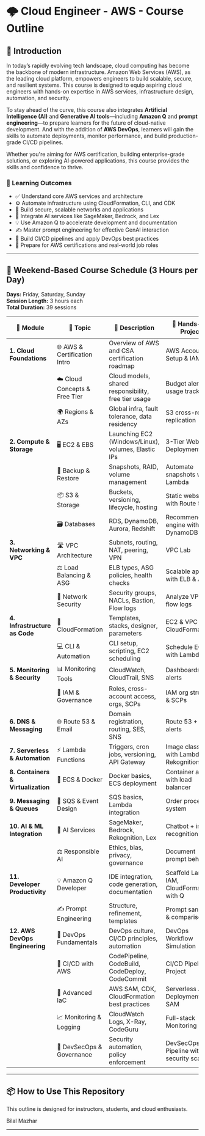 # 🌩️ Cloud Engineer - AWS - Course Outline

## 📘 Introduction

In today’s rapidly evolving tech landscape, cloud computing has become the backbone of modern infrastructure. Amazon Web Services (AWS), as the leading cloud platform, empowers engineers to build scalable, secure, and resilient systems. This course is designed to equip aspiring cloud engineers with hands-on expertise in AWS services, infrastructure design, automation, and security.

To stay ahead of the curve, this course also integrates **Artificial Intelligence (AI)** and **Generative AI tools**—including **Amazon Q** and **prompt engineering**—to prepare learners for the future of cloud-native development. And with the addition of **AWS DevOps**, learners will gain the skills to automate deployments, monitor performance, and build production-grade CI/CD pipelines.

Whether you're aiming for AWS certification, building enterprise-grade solutions, or exploring AI-powered applications, this course provides the skills and confidence to thrive.

### 🎯 Learning Outcomes

- ✅ Understand core AWS services and architecture  
- ⚙️ Automate infrastructure using CloudFormation, CLI, and CDK  
- 🔐 Build secure, scalable networks and applications  
- 🤖 Integrate AI services like SageMaker, Bedrock, and Lex  
- 💡 Use Amazon Q to accelerate development and documentation  
- ✍️ Master prompt engineering for effective GenAI interaction  
- 🔄 Build CI/CD pipelines and apply DevOps best practices  
- 🧠 Prepare for AWS certifications and real-world job roles  

---
## 🧠 Weekend-Based Course Schedule (3 Hours per Day)

**Days:** Friday, Saturday, Sunday  
**Session Length:** 3 hours each  
**Total Duration:** 39 sessions

| 🧱 Module | 📌 Topic | 📝 Description | 🧪 Hands-On Project | ⏱️ Duration |
|----------|----------|----------------|---------------------|--------------|
| **1. Cloud Foundations** | 🌐 AWS & Certification Intro | Overview of AWS and CSA certification roadmap | AWS Account Setup & IAM Lab | 1 session |
|  | ☁️ Cloud Concepts & Free Tier | Cloud models, shared responsibility, free tier usage | Budget alerts & usage tracking | 1 session |
|  | 🌍 Regions & AZs | Global infra, fault tolerance, data residency | S3 cross-region replication | 1 session |
| **2. Compute & Storage** | 🖥️ EC2 & EBS | Launching EC2 (Windows/Linux), volumes, Elastic IPs | 3-Tier Web App Deployment | 2 sessions |
|  | 💾 Backup & Restore | Snapshots, RAID, volume management | Automate snapshots with Lambda | 1 session |
|  | 📦 S3 & Storage | Buckets, versioning, lifecycle, hosting | Static website with Route 53 | 2 sessions |
|  | 🗃️ Databases | RDS, DynamoDB, Aurora, Redshift | Recommendation engine with DynamoDB | 2 sessions |
| **3. Networking & VPC** | 🛣️ VPC Architecture | Subnets, routing, NAT, peering, VPN | VPC Lab | 2 sessions |
|  | ⚖️ Load Balancing & ASG | ELB types, ASG policies, health checks | Scalable app with ELB & ASG | 1 session |
|  | 🔐 Network Security | Security groups, NACLs, Bastion, Flow logs | Analyze VPC flow logs | 1 session |
| **4. Infrastructure as Code** | 🧾 CloudFormation | Templates, stacks, designer, parameters | EC2 & VPC with CloudFormation | 2 sessions |
|  | 💻 CLI & Automation | CLI setup, scripting, EC2 scheduling | Schedule EC2 with Lambda | 1 session |
| **5. Monitoring & Security** | 📊 Monitoring Tools | CloudWatch, CloudTrail, SNS | Dashboards & alerts | 1 session |
|  | 🔐 IAM & Governance | Roles, cross-account access, orgs, SCPs | IAM org structure & SCPs | 1 session |
| **6. DNS & Messaging** | 🌐 Route 53 & Email | Domain registration, routing, SES, SNS | Route 53 + SES alerts | 1 session |
| **7. Serverless & Automation** | ⚡ Lambda Functions | Triggers, cron jobs, versioning, API Gateway | Image classifier with Lambda & Rekognition | 2 sessions |
| **8. Containers & Virtualization** | 🐳 ECS & Docker | Docker basics, ECS deployment | Container app with load balancer | 2 sessions |
| **9. Messaging & Queues** | 📮 SQS & Event Design | SQS basics, Lambda integration | Order processing system | 1 session |
| **10. AI & ML Integration** | 🤖 AI Services | SageMaker, Bedrock, Rekognition, Lex | Chatbot + image recognition app | 2 sessions |
|  | ⚖️ Responsible AI | Ethics, bias, privacy, governance | Document prompt behavior | 1 session |
| **11. Developer Productivity** | 💡 Amazon Q Developer | IDE integration, code generation, documentation | Scaffold Lambda, IAM, CloudFormation with Q | 1 session |
|  | ✍️ Prompt Engineering | Structure, refinement, templates | Prompt sandbox & comparison | 1 session |
| **12. AWS DevOps Engineering** | 🚀 DevOps Fundamentals | DevOps culture, CI/CD principles, automation | DevOps Workflow Simulation | 1 session |
|  | 🔄 CI/CD with AWS | CodePipeline, CodeBuild, CodeDeploy, CodeCommit | CI/CD Pipeline Project | 2 sessions |
|  | 🧪 Advanced IaC | AWS SAM, CDK, CloudFormation best practices | Serverless App Deployment with SAM | 1 session |
|  | 📈 Monitoring & Logging | CloudWatch Logs, X-Ray, CodeGuru | Full-stack Monitoring Lab | 1 session |
|  | 🔐 DevSecOps & Governance | Security automation, policy enforcement | DevSecOps Pipeline with security scans | 1 session |

---

## 📦 How to Use This Repository

This outline is designed for instructors, students, and cloud enthusiasts.

Bilal Mazhar 

---
